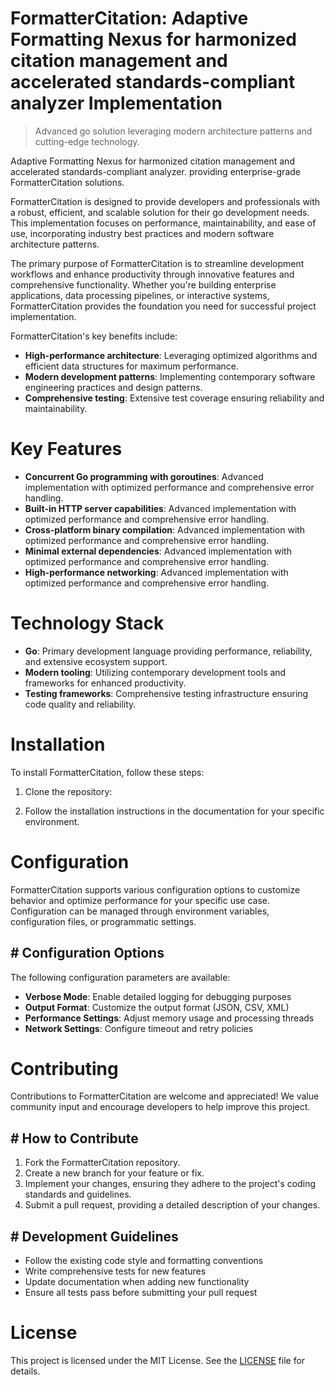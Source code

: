 <!-- fallback_FormatterCitation_20250805182635_15385 -->

# FormatterCitation: Adaptive Formatting Nexus for harmonized citation management and accelerated standards-compliant analyzer Implementation
> Advanced go solution leveraging modern architecture patterns and cutting-edge technology.

Adaptive Formatting Nexus for harmonized citation management and accelerated standards-compliant analyzer. providing enterprise-grade FormatterCitation solutions.

FormatterCitation is designed to provide developers and professionals with a robust, efficient, and scalable solution for their go development needs. This implementation focuses on performance, maintainability, and ease of use, incorporating industry best practices and modern software architecture patterns.

The primary purpose of FormatterCitation is to streamline development workflows and enhance productivity through innovative features and comprehensive functionality. Whether you're building enterprise applications, data processing pipelines, or interactive systems, FormatterCitation provides the foundation you need for successful project implementation.

FormatterCitation's key benefits include:

* **High-performance architecture**: Leveraging optimized algorithms and efficient data structures for maximum performance.
* **Modern development patterns**: Implementing contemporary software engineering practices and design patterns.
* **Comprehensive testing**: Extensive test coverage ensuring reliability and maintainability.

# Key Features

* **Concurrent Go programming with goroutines**: Advanced implementation with optimized performance and comprehensive error handling.
* **Built-in HTTP server capabilities**: Advanced implementation with optimized performance and comprehensive error handling.
* **Cross-platform binary compilation**: Advanced implementation with optimized performance and comprehensive error handling.
* **Minimal external dependencies**: Advanced implementation with optimized performance and comprehensive error handling.
* **High-performance networking**: Advanced implementation with optimized performance and comprehensive error handling.

# Technology Stack

* **Go**: Primary development language providing performance, reliability, and extensive ecosystem support.
* **Modern tooling**: Utilizing contemporary development tools and frameworks for enhanced productivity.
* **Testing frameworks**: Comprehensive testing infrastructure ensuring code quality and reliability.

# Installation

To install FormatterCitation, follow these steps:

1. Clone the repository:


2. Follow the installation instructions in the documentation for your specific environment.

# Configuration

FormatterCitation supports various configuration options to customize behavior and optimize performance for your specific use case. Configuration can be managed through environment variables, configuration files, or programmatic settings.

## # Configuration Options

The following configuration parameters are available:

* **Verbose Mode**: Enable detailed logging for debugging purposes
* **Output Format**: Customize the output format (JSON, CSV, XML)
* **Performance Settings**: Adjust memory usage and processing threads
* **Network Settings**: Configure timeout and retry policies

# Contributing

Contributions to FormatterCitation are welcome and appreciated! We value community input and encourage developers to help improve this project.

## # How to Contribute

1. Fork the FormatterCitation repository.
2. Create a new branch for your feature or fix.
3. Implement your changes, ensuring they adhere to the project's coding standards and guidelines.
4. Submit a pull request, providing a detailed description of your changes.

## # Development Guidelines

* Follow the existing code style and formatting conventions
* Write comprehensive tests for new features
* Update documentation when adding new functionality
* Ensure all tests pass before submitting your pull request

# License

This project is licensed under the MIT License. See the [LICENSE](https://github.com/coralnws/FormatterCitation/blob/main/LICENSE) file for details.
